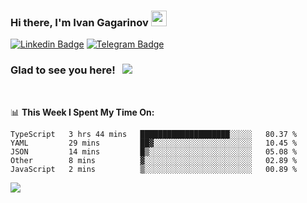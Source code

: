 ### Hi there, I'm Ivan Gagarinov <img src="https://media.giphy.com/media/hvRJCLFzcasrR4ia7z/giphy.gif" width="25px">

[![Linkedin Badge](https://img.shields.io/badge/-LinkedIn-0e76a8?style=flat-square&logo=Linkedin&logoColor=white)](https://linkedin.com/in/ivan-gagarinov-142ba3141/)
[![Telegram Badge](https://img.shields.io/badge/-Telegram-0088cc?style=flat-square&logo=Telegram&logoColor=white)](https://t.me/igagarinov)

### Glad to see you here! &nbsp; ![](https://visitor-badge.glitch.me/badge?page_id=dzencot.dzencot)

</br>

📊 **This Week I Spent My Time On:**
<!--START_SECTION:waka-->
```text
TypeScript   3 hrs 44 mins   ████████████████████░░░░░   80.37 % 
YAML         29 mins         ██▓░░░░░░░░░░░░░░░░░░░░░░   10.45 % 
JSON         14 mins         █▒░░░░░░░░░░░░░░░░░░░░░░░   05.08 % 
Other        8 mins          ▓░░░░░░░░░░░░░░░░░░░░░░░░   02.89 % 
JavaScript   2 mins          ▒░░░░░░░░░░░░░░░░░░░░░░░░   00.89 % 
```
<!--END_SECTION:waka-->

[![](https://github-readme-stats.vercel.app/api?username=dzencot&theme=gruvbox)](https://github.com/dzencot)
